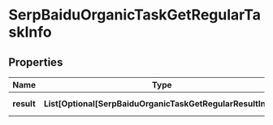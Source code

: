 # SerpBaiduOrganicTaskGetRegularTaskInfo


## Properties

| Name | Type | Description | Notes |
|------------ | ------------- | ------------- | -------------|
**result** | **List[Optional[SerpBaiduOrganicTaskGetRegularResultInfo]]** | array of results |[optional]|